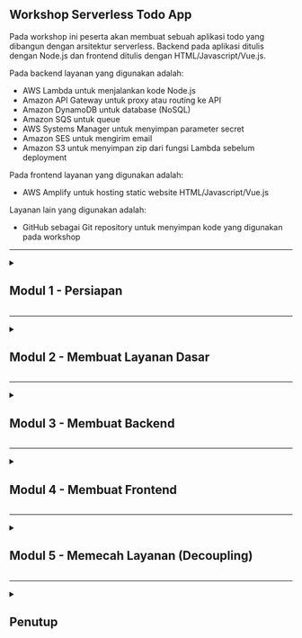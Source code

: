 <a name="top"></a>

<!-- begin step-0 -->

## Workshop Serverless Todo App

Pada workshop ini peserta akan membuat sebuah aplikasi todo yang dibangun dengan arsitektur serverless. Backend pada aplikasi ditulis dengan Node.js dan frontend ditulis dengan HTML/Javascript/Vue.js.

Pada backend layanan yang digunakan adalah:

- AWS Lambda untuk menjalankan kode Node.js
- Amazon API Gateway untuk proxy atau routing ke API
- Amazon DynamoDB untuk database (NoSQL)
- Amazon SQS untuk queue
- AWS Systems Manager untuk menyimpan parameter secret
- Amazon SES untuk mengirim email
- Amazon S3 untuk menyimpan zip dari fungsi Lambda sebelum deployment

Pada frontend layanan yang digunakan adalah:

- AWS Amplify untuk hosting static website HTML/Javascript/Vue.js

Layanan lain yang digunakan adalah:

- GitHub sebagai Git repository untuk menyimpan kode yang digunakan pada workshop

<hr>
<!-- end step-0 -->

<details>
  <summary><h2>Modul 1 - Persiapan</h2></summary>
  
<details>
    <summary><h3>Melakukan Navigasi di AWS Console</h3></summary>

Secara umum Anda dapat masuk ke halaman sebuah layanan dengan cepat adalah dengan mengetikkan nama layanan pada inputan **Search**.

![Search pada AWS Console](https://user-images.githubusercontent.com/469847/222456956-502b8cdd-1e03-4496-b41b-545daeeab8c5.png)

Kemudian Anda dapat memilih Layanan tersebut dari hasil pencarian. Anda juga dapat membukanya di-Tab browser baru agar memudahkan navigasi kedepan.

![Search AWS Lambda](https://user-images.githubusercontent.com/469847/222457768-0a012b86-d18f-448d-ad06-8df58f9182e2.png)

Jika ingin melakukan bookmark service sehingga selalu tampil di bagian atas pilih tanda **bintang**.

  </details>
  <!-- /Melakukan Navigasi di AWS Console -->

  <details>
  <summary><h3>Menggunakan Cloud IDE AWS Cloud9</h3></summary>

[AWS Cloud9](https://aws.amazon.com/cloud9/) adalah IDE berbasis cloud yang menyediakan fitur text editor, akses ke Terminal untuk menjalankan shell dan built-in debugger. Yang diperlukan untuk menjalankan AWS Cloud9 hanyalah web browser.

Pada workshop ini Anda akan menggunakan Cloud9 untuk menjalankan perintah di terminal dan melakukan code editing.

Untuk membuat sebuah environment di Cloud9 ikuti langkah berikut.

1. Masuk ke [AWS Cloud9](https://console.aws.amazon.com/cloud9control/home)
2. Pilih **Create environment**
3. Pada **Name** isikan &quot;workshop-{{NICKNAME}}&quot; contoh milik saya **workshop-rioastamal**
4. Pada **Environment type** pilih **New EC2 instance** pada **Instance type** pilih **t3.small**
5. Pada **Platform**, pilih **Amazon Linux 2**, **Timeout** pilih **30 minutes**
6. Pada **Connection** pilih **AWS Systems Manager (SSM)**
7. Pilih **Create**

Tunggu beberapa saat hingga proses pembuatan environment selesai. Pilih **Open** di sebelah nama environment yang baru dibuat.

![New Cloud9 IDE Environment](https://user-images.githubusercontent.com/469847/222607823-990285f8-ca16-49e4-8a40-707fed4935d8.png)

Anda akan mendapat tampilan Cloud9. Layout default di sebelah kiri adalah file manager, tengah adalah file editor dan di bawah adalah Terminal window.

![Tampilan AWS Cloud9](https://user-images.githubusercontent.com/469847/222608860-9fcc210e-06a1-4c4d-a897-b5dbf79163c0.png)

> Anda dapat mengubah ukuran masing-masing pane dengan menggeser pada tepian border. Silahkan tutup Welcome file.

#### Menjalankan Bootstrap Script

Sekarang jalankan perintah berikut di Terminal AWS Cloud9 untuk menginstal beberapa paket yang diperlukan selama workshop.

```sh
curl -s 'https://gist.githubusercontent.com/rioastamal/e0882594e6b34aedf03a56a6efc0b7c0/raw/12af5c42f3468b284accc8222eab70d2a539db12/bootstrap-cloud9-workshop.sh' | bash
```
  </details>
  <!-- /Menggunakan Cloud IDE AWS Cloud9 -->

  <details>
    <summary><h3>Upload Public SSH Key ke GitHub</h3></summary>

Untuk dapat melakukan push pada repository maka Anda perlu membuat SSH key di Cloud9. Public SSH key ini perlu Anda masukkan ke settings di GitHub. Jalankan perintah berikut untuk membuat SSH Key.

```
ssh-keygen
```

Kosongsi saja password dan langsung tekan ENTER.

```
Generating public/private rsa key pair.
Enter file in which to save the key (/home/ec2-user/.ssh/id_rsa): 
Enter passphrase (empty for no passphrase): 
Enter same passphrase again: 
Your identification has been saved in /home/ec2-user/.ssh/id_rsa.
Your public key has been saved in /home/ec2-user/.ssh/id_rsa.pub.
The key fingerprint is:
SHA256:sEXfWVTXPucWIB57xB6n1bNnlkLgnLCcvw/KtCuZ1iw ec2-user@ip-172-31-30-222
The key's randomart image is:
+---[RSA 2048]----+
|        .. .o.o.=|
|       ...*+.O ++|
|      . .+o+X *.+|
|       +  .o = =*|
|      . S  .. .+=|
|            .   o|
|        =. o   . |
|       Eooo o    |
|      . o=.  .   |
+----[SHA256]-----+
```

Harusnya sekarang ada dua file baru `~/.ssh/id_rsa` dan `~/.ssh/id_rsa.pub` pada direktori `~/.ssh/`.

```sh
ls -l ~/.ssh
```

```
total 12
-rw------- 1 ec2-user ec2-user  991 Feb  21 01:17 authorized_keys
-rw------- 1 ec2-user ec2-user 1679 Feb  21 02:40 id_rsa
-rw-r--r-- 1 ec2-user ec2-user  407 Feb  21 02:40 id_rsa.pub
```

Salin isi dari `~/.ssh/id_rsa.pub`.

```sh
cat ~/.ssh/id_rsa.pub
```

Kita akan memasukkan public key tersebut ke akun GitHub.

1. Buka akun GitHub Anda masuk ke **Settings**

![GitHub Settings](https://user-images.githubusercontent.com/469847/222455669-2a5234b8-3680-42d3-8df5-d5e266237c43.png)

2. Pilih **SSH and GPG keys**, pilih **New SSH key**
3. Pada title isikan &quot;awsug-workshop-cloud9&quot;
4. Pada **Key type** pilih **Authentication Key**
5. Paste isi dari `~/.ssh/id_rsa.pub` ke inputan **Key**
6. Pilih **Add SSH key**

Setelah proses selesai harusnya Anda dapat melakukan push ke repository pada akun GitHub Anda.

  </details>
  <!-- /Upload Public SSH Key ke GitHub -->

</details>
<hr>

<details>
  <summary><h2>Modul 2 - Membuat Layanan Dasar</h2></summary>
  
  <details>
    <summary><h3>Membuat S3 Bucket</h3></summary>

Bucket ini akan digunakan untuk menyimpan kode fungsi Lambda yang kemudian akan dideploy lewat halaman console AWS Lambda.

1. Masuk pada halaman Amazon S3. Anda dapat melakukannya lewat inputan _Search_ disisi atas AWS console lalu ketik &quot;S3&quot; - pilih **S3** - pilih **Create bucket**
2. Pada **Bucket name** isikan &quot;serverless-workshop-{{YYYYMM}}-{{NICKNAME}}&quot;. 
    - Ganti {{YYYYMM}} dengan tahun bulan, misal untuk Maret 2023 gunakan **202303**.
    - Ganti {{NICKNAME}} dengan nama anda atau sesuatu yang unik. Hanya inputkan alphanuric saja, contoh jika nama saya Rio Astamal maka gunakan **rioastamal**.
    - Contoh lengkap untuk nama S3 Bucket **serverless-workshop-202303-rioastamal**
3. Pada **AWS Region** pilih _Asia Pacific (Singapore) ap-southeast-1_
4. Biarkan opsi lainnya dengan nilai bawaan, kemudian pilih tombol **Create bucket**

Harusnya sekarang Anda memiliki bucket baru, contoh milik saya **serverless-workshop-202303-rioastamal**.

![S3 Bucket baru](https://user-images.githubusercontent.com/469847/222464525-2cec1ae9-f98d-40af-8dcd-c25b7cd63525.png)

  </details>
  <!-- Membuat S3 Bucket -->

  <details>
    <summary><h3>Membuat DynamoDB Table</h3></summary>

Kita akan menggunakan Amazon DynamoDB untuk menyimpan data user dan Todo list. Untuk itu Anda perlu membuat sebuah DynamoDB Table baru.

Disini kita hanya menggunakan satu tabel saja dan menerapkan konsep [Single Table Design](https://aws.amazon.com/blogs/compute/creating-a-single-table-design-with-amazon-dynamodb/) pada DynamoDB.

1. Masuk pada halaman Amazon DynamoDB. Pada **Search** ketik &quot;dynamodb&quot;, pilih **DynamoDB**, pilih **Create table**
2. Pada **Table name** isikan &quot;serverless-todo-{{NICKNAME}}&quot;, contoh milik saya **serverless-todo-rioastamal**
3. Pada **Partition key** isikan &quot;pk&quot; dengan tipe **String**
4. Pada **Sort key** isikan &quot;sk&quot; dengan tipe **String**
4. Biarkan opsi lainnya dengan nilai bawaan, kemudian pilih tombol **Create table**

Tunggu beberapa saat maka tabel akan siap. Itu ditandai dengan status dari tabel yaitu **Active**.

![DynamoDB table](https://user-images.githubusercontent.com/469847/222465947-8233779f-3f5c-421c-a3ba-1bcd58793f1a.png)
  </details>
  <!-- /Membuat DynamoDB Table -->

  <details>
    <summary><h3>Membuat Identity di Amazon SES</h3></summary>

Untuk dapat mengirim email di Amazon SES maka diperlukan identity. Identity ini digunakan ketika proses pengiriman email. Bisa berupa verifikasi domain, subdomain atau email.

Ketika akun masih berada pada Sandbox maka alamat penerima juga perlu kita masukkan ke verified identity.

Pada langkah ini kita akan membuat dua verified identity email, satu untuk pengirim dan satu untuk penerima. Kita akan memanfaatkan tanda plus **+** pada alamat email untuk membuat alias.

#### Membuat Identity untuk Pengirim

1. Masuk pada halaman [Amazon SES](https://console.aws.amazon.com/ses/home#/homepage), pilih **Create identity** 
2. Pada **Identity type** pilih **Email address**
3. Pada **Email address** isikan &quot;{{EMAIL_ANDA}}+sender@example.com&quot;, contoh adalah **john+sender@gmail.com**
4. Pilih **Create identity**

Anda akan menerima email verifikasi dari Amazon SES. Klik link verifikasi tersebut untuk memvalidasi identity dari email pengirim.

#### Membuat Identity untuk Penerima

1. Pada halaman [Amazon SES](https://console.aws.amazon.com/ses/home#/homepage), pilih **Create identity** 
2. Pada **Identity type** pilih **Email address**
3. Pada **Email address** isikan &quot;{{EMAIL_ANDA}}+receiver@example.com&quot;, contoh adalah **john+receiver@gmail.com**
4. Pilih **Create identity**

Cek email Anda untuk link verifikasi. Setelah proses verifikasi selesai harusnya Anda memiliki dua verified identity dari satu alamat email.

![Amazon SES verified identity](https://user-images.githubusercontent.com/469847/222467155-2d4ee579-e4dc-4a1b-b212-b292a792ce37.png)
  
  </details>
  <!-- /Membuat Identity di Amazon SES -->

  <details>
    <summary><h3>Membuat Parameter di AWS Systems Manager</h3></summary>

API menggunakan JWT untuk proses otentikasi. Dalam proses pembuatan JWT token diperlukan nilai _secret_ untuk proses enkripsi. _Secret_ ini bisa saja diletakkan di environment variable namun cara yang lebih aman adalah menyimpan dan mengenkripsi nilainya ditempat terpisah.

Untuk itu digunakan AWS Systems Manager Parameter Store.

![Menu Parameter Store](https://user-images.githubusercontent.com/469847/222469823-ed49eb6e-9af1-415e-b7ec-0ef5ead9a2d1.png)

1. Masuk pada halaman [AWS Systems Manager](https://console.aws.amazon.com/systems-manager/home)
2. Pada menu **Application Management** pilih **Parameter Store** kemudian **Create parameter**
3. Pada name isikan &quot;/{{NICKNAME}}/serverless-todo/development/jwt-secret&quot; contoh milik saya **/rioastamal/serverless-todo/development/jwt-secret**
4. Pada **Tier** pilih **Standard**
5. Pada **type** pilih **SecureString**, biarkan opsi lain sesuai bawaan, pada **Value** isikan &quot;workshop-serverless-todo-123456&quot;
6. Pilih **Create parameter**

Kita akan mengambil dan menggunakan nilai parameter pada code Node.js yang diperlukan oleh API.

![Parameter Store Details](https://user-images.githubusercontent.com/469847/222470132-67498505-f17d-4a1a-9dba-5a6a278584f2.png)

  </details>
  <!-- /Membuat Parameter di AWS Systems Manager -->

</details>
<hr>

<details>
  <summary><h2>Modul 3 - Membuat Backend</h2></summary>
  
  <details>
    <summary><h3>Membuat Fungsi Lambda</h3></summary>

Kita akan membuat sebuah fungsi pada AWS Lambda untuk menjalankan aplikasi yang ditulis dengan Node.js. Runtime Node.js adalah salah satu official runtime yang didukung oleh Lambda.

Fungsi ini akan kita integrasikan dengan Amazon API Gateway sebagai proxy/gateway agar bisa diakses dari internet.

1. Pada inputan _Search_ di AWS console ketik &quot;lambda&quot; pilih **Lambda**, pilih **Create a function**
2. Pilih **Author from scratch**
3. Pada **Function name** isikan &quot;serverless-todo-api-{{NICKNAME}}&quot;, contoh milik saya **serverless-todo-api-rioastamal**
4. Pada **Runtime** pilih **Node.js 16.x** kemudian **Architecture** pilih **x86_64**
5. Sisanya biarkan sesuai nilai bawaan, kemudian pilih **Create function**

Sekarang sebuah fungsi Lambda telah dibuat. Kita akan mencoba menjalankan fungsi tersebut.

![Fungsi Lambda](https://user-images.githubusercontent.com/469847/222486675-fb160107-2c76-4553-850c-68e970beebee.png)

#### Membuat Test event

Sebuah fungsi Lambda dieksekusi ketika ada sebuah trigger event tertentu. Kita akan mensimulasikan trigger dari sebuah event yang dikirim oleh API Gateway.

1. Pada tab menu pilih **Test** kemudian akan tampil konfigurasi **Test event**.
2. Pada **Test event action** pilih **Create new event**
3. Pada **Event name** isikan **api-gateway-proxy**
4. Pada **Event sharing settings** pilih **Private**
5. Pada **Template** pilih **API Gateway AWS Proxy**
6. pilih tombol **Save** lalu **Test**

Pada bagian **Execution result** akan muncul output berupa JSON string dari code Node.js yang dijalankan oleh Lambda.

![Execution result](https://user-images.githubusercontent.com/469847/222488291-0f8a6275-2d02-40a2-80c6-47e66fd66f40.png)

#### Mengubah Code Javascript

Kembali ke tab **Code** dan edit code Javascript `index.js` menjadi seperti berikut.

```javascript
// exports.hanlder = async (event) => {
exports.main = async (event) => {
    // TODO implement
    const response = {
        statusCode: 200,
        // body: 'Hello from Lambda!',
        body: JSON.stringify(event, null, 2),
    };
    return response;
};
```

Simpan code tersebut pilih **Deploy** kemudian **Test**. Harusnya respon yang didapat adalah sebuah error.

```json
{
  "errorType": "Runtime.HandlerNotFound",
  "errorMessage": "index.handler is undefined or not exported",
  "trace": [
    "Runtime.HandlerNotFound: index.handler is undefined or not exported",
    "    at Object.UserFunction.js.module.exports.load (file:///var/runtime/index.mjs:1038:15)",
    "    at async start (file:///var/runtime/index.mjs:1200:23)",
    "    at async file:///var/runtime/index.mjs:1206:1"
  ]
}
```

Hal itu karena handler fungsi Lambda tersebut dikonfigurasi dengan nilai `index.handler`. Artinya AWS Lambda akan menjalankan fungsi `handler` pada file `index.js`. Kita telah mengganti fungsinya dari `exports.handler` ke `exports.main` sehingga error tersebut terjadi.

Untuk mengatasinya ubah konfigurasi handler dari fungsi Lambda ini.

1. Pada tab **Code** scroll ke bagian **Runtime settings** lalu pilih **Edit**
2. Pada bagian **Handler** ganti nilai dari `index.handler` menjadi `index.main`
3. Pilih tombol **Save** lalu kembali pilih tombol **Test**

Harusnya sekarang fungsi berjalan normal dan mengembalikan output sesusai dengan isi dari test event **api-gateway-proxy** pada atribut `body`.

![Execution test result API GW](https://user-images.githubusercontent.com/469847/222489811-e3f9b9d5-da1a-48e9-9f10-e7b65b2eb70c.png)

  </details>
  <!-- /Membuat Fungsi Lambda -->

  <details>
    <summary><h3>Menghubungkan Fungsi Lambda ke Amazon API Gateway</h3></summary>

Amazon API Gateway akan bertindak sebagai router yang mengarahkan request ke fungsi Lambda yang dibuat.

1. Masuk pada halaman Amazon API Gateway. Pada inputan _Search_ AWS console lalu ketik &quot;api gateway&quot; - pilih **API Gateway** 
2. Pada **Choose an API type** pilih **HTTP API** kemudian pilih **Build**

Konfigurasi berikut akan menghubungkan fungsi Lambda yang dibuat dengan sebuah HTTP API.

1. Pada **Integrations** pilih **Add Integration**, pilih **Lambda**, **AWS Region** pilih **ap-southeast-1**, **Lambda function** pilih fungsi Lambda yang telah dibuat, **Version** pilih 2.0
2. Pada **API name** isikan &quot;serverless-todo-gw-{{NICKNAME}}&quot;, contoh milik saya **serverless-todo-gw-rioastamal**, pilih **Next**
3. Kemudian pada bagian routing **Method** pilih **ANY**, **Resource Path** masukkan **/{proxy+}**, **Integration target** pilih fungsi Lambda Anda, pada kasus saya adalah **serverless-todo-api-rioastamal**
4. Pada konfigurasi stage, pada **Stage name** pilih **$default** dan pastikan **Auto-deploy** aktif
5. Pada halaman review jika sudah sesuai, pilih **Create**

Anda akan dibawa pada halaman detil dari HTTP API. Lihat pada bagian Stage  terdapat **Invoke URL** yang merupakan alamat dari HTTP API. 

![Invoke URL](https://user-images.githubusercontent.com/469847/222491008-ac4481ab-1604-4af8-a472-6c13d8d8416e.png)

Buka link tersebut untuk mengeksekusi fungsi Lambda yang baru dibuat.Outputnya adalah JSON string yang isinya adalah request yang dikirimkan oleh Amazon API Gateway. Milik saya outputnya seperti berikut.

```json
{
  "version": "2.0",
  "routeKey": "ANY /{proxy+}",
  "rawPath": "/",
  "rawQueryString": "",
  "headers": {
    "accept": "text/html,application/xhtml+xml,application/xml;q=0.9,image/avif,image/webp,*/*;q=0.8",
    "accept-encoding": "gzip, deflate, br",
    "accept-language": "en-US,en;q=0.5",
    "content-length": "0",
    "host": "syvyjs8mej.execute-api.ap-southeast-1.amazonaws.com",
    "sec-fetch-dest": "document",
    "sec-fetch-mode": "navigate",
    "sec-fetch-site": "cross-site",
    "sec-fetch-user": "?1",
    "upgrade-insecure-requests": "1",
    "user-agent": "Mozilla/5.0 (Macintosh; Intel Mac OS X 10.15; rv:102.0) Gecko/20100101 Firefox/102.0",
    "x-amzn-trace-id": "Root=1-63fdf4e7-1ea77c546d6226ed664d77a8",
    "x-forwarded-for": "180.253.89.124",
    "x-forwarded-port": "443",
    "x-forwarded-proto": "https"
  },
  "requestContext": {
    "accountId": "079418010844",
    "apiId": "syvyjs8mej",
    "domainName": "syvyjs8mej.execute-api.ap-southeast-1.amazonaws.com",
    "domainPrefix": "syvyjs8mej",
    "http": {
      "method": "GET",
      "path": "/",
      "protocol": "HTTP/1.1",
      "sourceIp": "180.253.89.124",
      "userAgent": "Mozilla/5.0 (Macintosh; Intel Mac OS X 10.15; rv:102.0) Gecko/20100101 Firefox/102.0"
    },
    "requestId": "BDM0Rg8AyQ0EMXA=",
    "routeKey": "ANY /{proxy+}",
    "stage": "$default",
    "time": "28/Feb/2023:12:34:47 +0000",
    "timeEpoch": 1677587687813
  },
  "pathParameters": {
    "proxy": ""
  },
  "isBase64Encoded": false
}
```

Aplikasi ini masih bersifat monolith jadi route path `/{proxy+}` berfungsi sebagai catch-all route sehingga path apapun akan ditangkap dan diteruskan ke target yang ditentukan dalam hal ini fungsi Lambda Anda.

  </details>
  <!--Menghubungkan Fungsi Lambda ke Amazon API Gateway-->

  <details>
    <summary><h3>Menjalankan Todo API di AWS Cloud9</h3></summary>

Menjalankan Todo API di AWS Cloud9 sama halnya kita menjalankannya di mesin lokal. Kita akan melakukan clone project todo api yang telah disiapkan.

1. Masuk pada halaman [AWS Cloud9](https://console.aws.amazon.com/cloud9/home)
2. Pilih **Open** untuk membuka environment yang telah ada sebelumnya
3. Buka terminal baru jika belum ada, pastikan berada pada `/home/ec2-user/environment`

```sh
cd ~/environment
```

4. Clone project Serverless Todo API

```sh
git clone https://github.com/rioastamal-examples/serverless-todo-express-api.git
```

5. Masuk pada direktori project dan install dependencies menggunakan `npm`

```sh
cd serverless-todo-express-api
npm install --omit=dev
```

Untuk menjalankan API kita butuh menyuplai beberapa environment variable yaitu:
- `APP_TABLE_NAME`: DynamoDB table
- `APP_PARAMSTORE_JWT_SECRET_NAME`: nama Parameter Store untuk jwt-secret
- `APP_FROM_EMAIL_ADDR`: alamat email pengirim yang sudah diverifikasi di Amazon SES

Kembali pada terminal di AWS Cloud9, pastikan Anda berada pada root direktori project jalankan file `local.js`. 

> **PENTING**: Sesuaikan nilai dari setiap environment variable ini dengan milik Anda.

```sh
export APP_TABLE_NAME=serverless-todo-rioastamal
export APP_PARAMSTORE_JWT_SECRET_NAME=/rioastamal/serverless-todo/development/jwt-secret
export APP_FROM_EMAIL_ADDR=EMAIL.SAYA+sender@gmail.com
```

```sh
node local.js
```

```
API server running on port 8080
```

Buka terminal session baru pada AWS Cloud9 dengan memilih tanda plus **+** kemudian pilih **New Terminal**. Pada terminal baru tersebut jalankan perintah berikut untuk mengetes respon API di endpoint `/protected`.

```sh
curl -s -D /dev/stderr http://localhost:8080/protected | jq .
```

```
HTTP/1.1 401 Unauthorized
X-Powered-By: Express
Content-Type: application/json; charset=utf-8
Content-Length: 26
ETag: W/"1a-pljHtlo127JYJR4E/RYOPb6ucbw"
Date: Tue, 28 Feb 2023 14:03:40 GMT
Connection: keep-alive
Keep-Alive: timeout=5

{
  "message": "Unauthorized"
}
```

Seharusnya API mengembalikan HTTP status 401 yang artinya dibutuhkan otentikasi untuk mengakses endpoint tersebut.

Isi dari file `local.js` mirip seperti kebanyakan script untuk menjalankan aplikasi Node.js.

```javascript
const app = require('./src/index.js');

const port = process.env.APP_PORT || 8080;

app.listen(port, function() {
  console.log(`API server running on port ${port}`);
});
```

Dimana aplikasi akan melakukan bind pada port default `8080`. Object `app` diimpor dari file utama yaitu `src/index.js`. File ini tidak digunakan ketika aplikasi dijalankan di AWS Lambda karena format request/response yang berbeda dengan HTTP request normal.

#### Mencoba Endpoint POST /register

Selanjutnya mari kita coba melakukan registrasi pengguna. Endpoint yang digunakan adalah `/register`. Pastikan email yang digunakan adalah yang sudah didaftarkan di verified identity karena status Amazon SES masih dalam sandbox.

```sh
curl -s -D /dev/stderr -H "Content-type: application/json" \
http://localhost:8080/register -d '
{
  "username": "workshop-user1",
  "password": "workshop123",
  "fullname": "User One",
  "email": "[EMAIL_PENERIMA]"
}' | jq .
```

```
HTTP/1.1 201 Created
X-Powered-By: Express
Content-Type: application/json; charset=utf-8
Content-Length: 42
ETag: W/"2a-nMoFx54+czTntmSLXl3mqIsZV4A"
Date: Tue, 21 Feb 2023 15:45:00 GMT
Connection: keep-alive
Keep-Alive: timeout=5

{
  "message": "User registered successfully"
}
```

Cek email untuk memastikan API telah mengirim welcome email. Provider email mungkin mengklasifikasikan email sebagai spam karena absennya beberapa atribut seperti SPF dan DKIM. 

Hal ini tidak masalah karena kita hanya melakukan tes. Jadi pastikan untuk cek juga di folder spam/junk.

![Welcome email inbox](https://user-images.githubusercontent.com/469847/222492366-122fbd66-440e-4e7c-a7b2-33bf123ea265.png)

#### Mencoba Endpoint POST /login

Sekarang coba login untuk mendapatkan JWT token.

```sh
curl -s -D /dev/stderr -H "Content-type: application/json" \
http://localhost:8080/login -d '
{
  "username": "workshop-user1",
  "password": "workshop123"
}' | jq .
```

```
HTTP/1.1 200 OK
X-Powered-By: Express
Content-Type: application/json; charset=utf-8
Content-Length: 232
ETag: W/"e8-MT+u0ta7SmxYtf5v5jjibWl/UnY"
Date: Tue, 21 Feb 2023 16:25:55 GMT
Connection: keep-alive
Keep-Alive: timeout=5

{
  "token": "SOME_LONG_JWT_TOKEN"
}
```

#### Mencoba Endpoint PUT /todos/:id

Sekarang buat sebuah todo list sederhana dengan ID &quot;{{NICKNAME}}-1&quot;, dalam contoh saya menggunakan **rioastamal-1**.

Gunakan token yang didapat sebelumnya pada header `Authorization`.

```sh
JWT_TOKEN="SOME_LONG_JWT_TOKEN"
```

```sh
curl -s -D /dev/stderr -XPUT \
-H "Content-type: application/json" \
-H "Authorization: Bearer $JWT_TOKEN" \
http://localhost:8080/todos/rioastamal-1 -d '
[
  {
    "id": "todo-1",
    "title": "Workshop Serverless",
    "completed": false
  },
  {
    "id": "todo-2",
    "title": "Pulang makan",
    "completed": false
  }
]' | jq .
```

```
HTTP/1.1 200 OK
X-Powered-By: Express
Content-Type: application/json; charset=utf-8
Content-Length: 37
ETag: W/"25-XPFgY3+pqPIQgFjmpJbmM77Ikbo"
Date: Tue, 21 Feb 2023 16:40:44 GMT
Connection: keep-alive
Keep-Alive: timeout=5

{
  "message": "Todo successfully added"
}
```

#### Mencoba Endpoint GET /todos/:id

Sekarang coba untuk dapatkan Todo item yang baru saja dibuat. Sesuaikan dengan todo ID dan token Anda sendiri.

```sh
curl -s -D /dev/stderr \
-H "Content-type: application/json" \
-H "Authorization: Bearer $JWT_TOKEN" \
http://localhost:8080/todos/rioastamal-1 | jq .
```

```
HTTP/1.1 200 OK
X-Powered-By: Express
Content-Type: application/json; charset=utf-8
Content-Length: 122
ETag: W/"7a-N/KgtPWXVbcHR0srdVVCfOmcjc0"
Date: Tue, 28 Feb 2023 16:42:40 GMT
Connection: keep-alive
Keep-Alive: timeout=5

[
  {
    "title": "Workshop Serverless",
    "id": "todo-1",
    "completed": false
  },
  {
    "title": "Pulang makan",
    "id": "todo-2",
    "completed": false
  }
]
```

  </details>
  <!--Menjalankan Todo API di AWS Cloud9-->

  <details>
    <summary><h3>Deploy Code ke AWS Lambda</h3></summary>

Terdapat dua cara utama untuk mengupload code ke AWS Lambda. Pertama adalah langsung dari komputer lokal Anda atau dari S3 Bucket. Kita akan menggunakan cara yang disebut kedua. File yang diupload dalam format zip.

Pastikan Anda berada pada root directory dari project serverless-todo-express-api. Kita akan memaket code API yang ada dalam sebuah zip.

Jalankan perintah berikut untuk mengupload code ke S3 Bucket. Nama bucket saya adalah **serverless-workshop-202303-rioastamal**, sesuaikan milik Anda sendiri.

```sh
export APP_FUNCTION_BUCKET=serverless-workshop-202303-rioastamal
bash build.sh
```

Setelah selesai seharusnya terdapat sebuah file zip dengan nama **serverless-todo-api.zip** pada bucket.

1. Masuk pada halaman [Amazon S3](https://s3.console.aws.amazon.com/s3/get-started)
2. Pilih **Buckets** dari menu, pilih bucket yang telah dibuat.
3. Pilih file **serverless-todo-api.zip**
4. Pada tab **Properties** copy nilai yang ada pada **Object URL**

![Copy Object URL](https://user-images.githubusercontent.com/469847/222493102-1eec90a9-a6db-4ed8-9ec7-4f72883a9e49.png)

Berikutnya kita akan mengupload zip dari bucket tersebut ke fungsi Lambda.

1. Masuk ke console [AWS Lambda](https://console.aws.amazon.com/lambda/home)
2. Pilih **Functions** pilih fungsi yang telah dibuat
3. Pada tab **Code**, pilih **Upload from**, pilih **Amazon S3 location**
4. Pada **Amazon S3 link URL** isikan dari nilai dari Object URL yang dicopy sebelumnya

Berikutnya memasukkan nilai ke environment variable.

1. Masuk halaman fungsi Lambda yang telah dibuat
2. Pilih tab **Configuration**, pilih **Environment variables**, pilih **Edit**
3. Pilih **Add environment variable**, masukkan nilai sesuai milik Anda:
   - Key: `APP_TABLE_NAME`, Value: `serverless-todo-rioastamal`
   - Key: `APP_PARAMSTORE_JWT_SECRET_NAME`, Value: `/rioastamal/serverless-todo/development/jwt-secret`
   - Key: `APP_FROM_EMAIL_ADDR`, Value: `EMAIL.ANDA+sender@gmail.com`
4. Pilih **Save**

![Environment variable](https://user-images.githubusercontent.com/469847/222494388-4e839129-0023-4d2f-a549-308c1f64f582.png)


#### Mencoba API lewat API Gateway

Kita akan mencoba apakah API berjalan normal ketika dijalankan di AWS Lambda. 

1. Masuk pada halaman [API Gateway](https://console.aws.amazon.com/apigateway/home)
2. Pilih API yang telah dibuat, contoh milih saya **serverless-todo-gw-rioastamal**
3. Copy nilai URL yang ada pada **Invoke URL**

Kembali pada terminal di AWS Cloud9. Jalankan perintah berikut untuk mencoba API. Ganti URL dengan milik Anda sendiri.

```sh
curl -s -D /dev/stderr \
https://qb63qt4402.execute-api.ap-southeast-1.amazonaws.com/protected | jq .
```

```
HTTP/2 500 
date: Tue, 21 Feb 2023 04:13:29 GMT
content-type: application/json
content-length: 35
apigw-requestid: BFWUKhzKSQ0EPVw=

{
  "message": "Internal Server Error"
}
```

Oops, kenapa ya? Masih ingat korelasi antara Handler pada Runtime settings di Lambda dan nama file Javascript?

Terakhir kali kita ubah nilainya menjadi `index.main` yang artinya Lambda akan coba mencari file `index.js` dan memanggil fungsi `main`. Sedangkan aplikasi kita sekarang menggunakan file `lambda.js` dan fungsi yang perlu dipanggil adalah `handler`.

Ya, kita harus mengganti konfigurasi Runtime Lambda.

1. Masuk pada halaman fungsi Lambda yang telah dibuat.
2. Pada tab **Code**, scroll ke bagian **Runtime settings** dan pilih **Edit**
3. Pada **Handler** isikan dengan **lambda.handler**
4. Pilih **Save**

Ini adalah isi dari file `lambda.js`

```js
const app = require('./src/index.js');
const serverless = require('serverless-http');

exports.handler = serverless(app);
```

Pada code diatas kita mengimpor object `app` dari file utama yaitu `index.js`. Aplikasi tidak melakukan bind ke port seperti pada lokal. Namun hanya mengekspor sebuah fungsi pada atribut `handler`.

Kita memanfaatkan library [serverless-http](https://www.npmjs.com/package/serverless-http) untuk mengubah perilaku dari request/response Lambda ke bentuk HTTP request normal yang dimengerti oleh express.

Sekarang pada terminal di AWS Cloud9 coba ulangi request yang gagal tadi. Harusnya sekarang sudah bisa. Ganti URL dengan milik Anda sendiri.

```sh
curl -s -D /dev/stderr \
https://qb63qt4402.execute-api.ap-southeast-1.amazonaws.com/protected | jq .
```

```
HTTP/2 401 
date: Tue, 21 Feb 2023 05:23:16 GMT
content-type: application/json; charset=utf-8
content-length: 26
etag: W/"1a-pljHtlo127JYJR4E/RYOPb6ucbw"
x-powered-by: Express
apigw-requestid: BFgifgkoSQ0EPhw=

{
  "message": "Unauthorized"
}
```

Jika mendapat 401 maka API merespon dengan benar. Sekarang coba login ke API.

```sh
curl -s -D /dev/stderr -H "Content-type: application/json" \
https://qb63qt4402.execute-api.ap-southeast-1.amazonaws.com/login \
 -d '
{
  "username": "workshop-user1",
  "password": "workshop123"
}' | jq .
```

```
HTTP/2 500 
date: Tue, 21 Feb 2023 05:26:34 GMT
content-type: application/json
content-length: 35
apigw-requestid: BFhBkioASQ0EPXQ=

{
  "message": "Internal Server Error"
}
```

Ooops error apa lagi ini. Mari kita troubleshoot.

1. Masuk pada halaman fungsi Lambda yang dibuat
2. Pilih tab **Monitor**, pilih **Logs**
3. Pada **Recent invocations** pilih log paling baru pada kolom **LogStream**

Anda akan dibawa ke halaman Amazon CloudWatch. Pada **Log Events** pada salah satu baris harusnya terdapat error yang mirip seperti berikut.

```
{
    "errorType": "Runtime.UnhandledPromiseRejection",
    "errorMessage": "AccessDeniedException: User: arn:aws:sts::212473567997:assumed-role/serverless-todo-api-rioastamal-role-pkqnzkp3/serverless-todo-api-rioastamal is not authorized to perform: dynamodb:GetItem on resource: arn:aws:dynamodb:ap-southeast-1:212473567997:table/serverless-todo-development because no identity-based policy allows the dynamodb:GetItem action",
...
```

Dapat dilihat ternya kita memiliki masalah permission yaitu fungsi Lambda tidak memiliki permission untuk memanggil API **dynamodb:GetItem**. Kita akan memperbaiki masalah ini.

#### Menambahkan Permission ke Fungsi Lambda

Pada aplikasi Node.js yang dibuat tergantung pada beberapa layanan AWS yang lain seperti Amazon DynamoDB, Amazon SES, dan AWS Systems Manager. Cara yang direkomendasikan untuk memberikan permission adalah dengan konsep [_least-privilege_](https://docs.aws.amazon.com/IAM/latest/UserGuide/best-practices.html#grant-least-privilege).

Artinya permission atau hak ases hanya diberikan seperlunya saja, cukup hanya untuk fungsi tersebut dapat berjalan. Namun pada workshop ini kita akan memberikan permission yang sedikit melebar untuk mempermudah pemahaman.

Langkah untuk menambahkan permission pada fungsi Lambda.

1. Masuk pada halaman fungsi Lambda yang dibuat.
2. Pilih tab **Configuration**, pilih **Permissions**
3. Pada bagian **Execution role** terdapat **Role name** yang digunakan oleh fungsi Lambda kita.
4. Pilih role tersebut, contohnya **serverless-todo-api-rioastamal-role-pkqnzkp3**

Anda akan dibawa ke halaman IAM untuk mengedit role. Pastikan Anda berada pada halaman **Summary** dari role ini.

1. Pada tab **Permissions** pilih **Add permissions**
2. Pilih **Attach policies**
3. Pada **Other permissions policies** ketik **dynamodb** lalu ENTER
4. Centang **AmazonDynamoDBFullAccess**, pilih **Clear filters**
5. Pada **Other permissions policies** ketik **ses** lalu ENTER
6. Centang **AmazonSESFullAccess**, pilih **Clear filters**
7. Pada **Other permissions policies** ketik **ssm** lalu ENTER
8. Centang **AmazonSSMReadOnlyAccess**, pilih **Clear filters**
9. Pilih **Add permissions**

![Execution role permissions](https://user-images.githubusercontent.com/469847/222496325-3e0e9f60-a1cd-4007-8fd4-8308e5a8a6db.png)

Mari ulangi proses pemanggilan endpoint `/login` yang gagal sebelumnya.

```sh
curl -s -D /dev/stderr -H "Content-type: application/json" \
https://qb63qt4402.execute-api.ap-southeast-1.amazonaws.com/login \
 -d '
{
  "username": "workshop-user1",
  "password": "workshop123"
}' | jq .
```

```
HTTP/2 200 
date: Tue, 21 Feb 2023 06:16:24 GMT
content-type: application/json; charset=utf-8
content-length: 232
x-powered-by: Express
etag: W/"e8-CccXfxVNNNmhFbddbNAfsvGxLxI"
apigw-requestid: BFoUvjRoyQ0EMBg=

{
  "token": "eyJhbGciOiJIUzI1NiIsInR5cCI6IkpXVCJ9.eyJ1c2VybmFtZSI6IndvcmtzaG9wLXVzZXIxIiwiZW1haWwiOiJhc3RhbWFsLnJpbytyZWNlaXZlckBnbWFpbC5jb20iLCJleHAiOjE2Nzc2OTQ1ODQsImlhdCI6MTY3NzY1MTM4NH0.gvDbKwUrAhVQuoU4vcuhx0ke9iqiNJZHcH0VoAviCOw"
}
```

Proses berhasil dan mengembalikan JWT token. Sekarang mari coba registrasi pengguna baru. Pastikan email penerima adalah yang sudah di-verifikasi di Amazon SES sebelumnya.

```sh
curl -s -D /dev/stderr -H "Content-type: application/json" \
https://qb63qt4402.execute-api.ap-southeast-1.amazonaws.com/register -d '
{
  "username": "workshop-user2",
  "password": "workshop123",
  "fullname": "User Two",
  "email": "[EMAIL_PENERIMA]"
}' | jq .
```

```
HTTP/2 201 
date: Tue, 21 Feb 2023 06:21:20 GMT
content-type: application/json; charset=utf-8
content-length: 42
etag: W/"2a-nMoFx54+czTntmSLXl3mqIsZV4A"
x-powered-by: Express
apigw-requestid: BFpC_jblyQ0EMqg=

{
  "message": "User registered successfully"
}
```

Jika email juga masuk maka semua permission sudah benar.

  </details>
  <!--Deploy Code ke AWS Lambda-->

</details>
<hr>

<details>
  <summary><h2>Modul 4 - Membuat Frontend</h2></summary>

  <details>
    <summary><h3>Fork Repository serverless-todo-vue di GitHub</h3></summary>

Pada implementasi CI/CD frontend di AWS Amplify nantinya Anda akan menggunakan repository hasil fork dari serverless-todo-vue.

1. Pastikan Anda sudah login ke Akun GitHub Anda.
2. Buka repo [serverless-todo-vue](https://github.com/rioastamal-examples/serverless-todo-vue)
3. Pilih **Fork** di sisi kanan atas
4. Biarkan opsi lain sesuai nilai default, Pilih **Create fork**

{{GAMBAR_GITHUB_FORK}}

{{GAMBAR_GITHUB_CREATE_FORK_BUTTON}}

  </details>
  <!--Fork Repository serverless-todo-vue di GitHub-->

  <details>
    <summary><h3>Hosting Frontend di AWS Amplify</h3></summary>

Aplikasi frontend dibuat menggunakan HTML/Javascript/Vue.js. Terdiri dari tiga file yaitu `index.html`, `login.htl`, dan `register.html`. Aplikasi dimodifikasi dari contoh [Vue.js TodoMVC](https://vuejs.org/examples/#todomvc).

Salah satu fitur utama AWS Amplify adalah hosting static website dan integrasi CI/CD secara otomatis dengan layanan version control seperti AWS CodeCommit atau GitHub.

Selain itu aplikasi akan ditempatkan di Content Delivery Network (CDN) terdekat dengan pengguna secara otomatis sehingga akses bisa lebih cepat.

Pada workshop ini kita akan menggunakan GitHub sebagai tempat menyimpan repository code frontend kita. Pastikan Anda memiliki akun GitHub untuk mengikuti proses ini.

#### Membuat App di Amplify Hosting

Pastikan Anda sudah melakukan fork repository serverless-vue-todo.

1. Masuk ke halaman [AWS Amplify](https://console.aws.amazon.com/amplify/home)
2. Pilih **GET STARTED**
3. Pada bagian Amplify Hosting pilih **Get started**
4. Pilih **GitHub**, pilih **Continue**

Amplify Hosting memerlukan akses read pada repository yang ingin diintegrasikan. Akan muncul dialog bahwa AWS Amplify memerlukan permission untuk mengakses repository.

1. Pilih **Authorize AWS Amplify (ap-southeast-1)**
2. (Jika repository tidak muncul) Pilih **View GitHub permissions**, pilih akun GitHub tempat repository berada, pilih **All repositories**, pilih **Install & Authorize**
3. Pada halaman Add repository branch, pada Recently updated repositories pilih repository **serverless-todo-vue**
4. Pada **Branch** pilih **main**, pilih **Next**

Selanjutnya akan muncul halaman Build Settings dimana Anda dapat mengkonfigurasi bagaimana aplikasi di-build.

1. Pada **App name** isikan "serverless-todo-vue-{{NICKNAME}}", contoh milik saya **serverless-todo-vue-rioastamal**
2. Pada **Build and test settings** pilih **Edit** isikan dengan code build berikut.

```yaml
version: 1
frontend:
  phases:
    build:
      commands: 
        - bash build.sh
  artifacts:
    baseDirectory: build
    files:
      - '**/*'
  cache:
    paths: []
```

3. **Build image** biarkan kosong
4. Buka **Advanced settings** masukkan environment variable berikut.
    - Key: `API_BASE_URL`, Value: `https://qb63qt4402.execute-api.ap-southeast-1.amazonaws.com` (pastikan untuk mengganti sesuai alamat HTTP API Anda di API Gateway)
5. Pilih **Next**, pilih **Save and deploy**

Tunggu hingga proses build selesai ditandai dengan indikator _Provision_, _Build_, dan _Deploy_ berwarna hijau. Anda dapat memilih salah satu tersebut untuk melihat detil log dari masing-masing.

Proses build yang ada pada `build.sh` sangat sederhana karena hanya untuk mendemonstrasikan proses yang dapat dijalankan oleh Amplify Hosting ketika melakukan build aplikasi.

```sh
#!/bin/sh

[ -z "$API_BASE_URL" ] && {
    echo "Missing API_BASE_URL env." 2>&1
    exit 1
}

mkdir -p build/

echo "Frontend Build: Replacing API_BASE_URL with ${API_BASE_URL}..."
for _file in index.html login.html register.html
do
    sed "s#{{API_BASE_URL}}#$API_BASE_URL#g" $_file > build/$_file
done
```

Fungsi file ini hanya merewrite string `{{API_BASE_URL}}` dengan nilai yang disuplai dari environment variable. Kemudian menyalin file-file HTML folder `build/`.

  </details>
  <!--Hosting Frontend di AWS Amplify-->

  <details>
    <summary><h3>Mencoba Frontend Todo App</h3></summary>

Jika proses build selesai, pilih main untuk melihat detil dari proses build terakhir. Kemudian pilih link URL pada **Domain** untuk membuka aplikasi frontend.

{{GAMBAR_HALAMAN_LOGIN}}

Aplikasi akan meredirect ke halaman `/login.html` jika pengguna belum melakukan otentikasi. Sebelumnya mencoba login aktifkan dulu debugger tools di web browser Anda dan buka tab Network.

{{GAMBAR_HALAMAN_LOGIN_ERROR}}

Hal yang harusnya terjadi adalah proses otentikasi gagal. Jika Anda membuka Debugger tools pada web browser maka pesan error yang muncul karena malasah CORS.

#### Mengatasi CORS via Amazon API Gateway

Ada dua cara untuk mengatasi masalah CORS ini, Anda mengubah source code dari API untuk menambahkan CORS HTTP header atau melalui Amazon API Gateway. Kita akan menggunakan cara kedua.

1. Buka halaman [Amazon API Gateway](https://console.aws.amazon.com/apigateway/main/)
2. Pilih API yang telah dibuat sebelumnya, milik saya adalah **serverless-todo-gw-rioastamal**
3. Pada menu **Develop** sisi kiri pilih **CORS**, pilih **Configure**
4. Pada masing-masing **Access-Control-Allow-Origin** dan **Access-Control-Allow-Headers** isikan &quot;\*&quot; lalu pilih **Add**
5. Pada **Access-Control-Allow-Methods** pilih **\***
6. Pilih **Save**

{{GAMBAR_KONFIGURASI_CORS}}

Kembali ke halaman `/login.html` dan coba ulangi kembali prosesnya. Harusnya sekarang Anda bisa login.

#### Mencoba Membuat Todo Baru

Sekarang Anda harusnya berada pada halaman `/index.html`. Jika belum maka buka halaman tersebut. Ketika anda pertama kali mengakses Todo list ini maka aplikasi akan secara otomatis mencoba membuat Todo kosong dengan ID acak.

{{GAMBAR_TODO_ID_RANDOM}}

Masih ingat pada langkah [Mencoba Endpoint PUT /todos/:id](#) Anda pernah membuat Todo via CLI di AWS Cloud9? Kita akan coba meng-_update_-nya. Pada contoh tersebut saya membuat todo dengan ID **rioastamal-1**.

1. Pada inputan **Create or update todos** masukkan **rioastamal-1** (ganti sesuai Todo ID yang Anda masukkan sebelumnya) tekan ENTER
2. Akan muncul dua todo item yaitu &quot;Workshop Serverless&quot; dan &quot;Pulang makan&quot;, isikan item todo baru &quot;Tidur&quot; tekan ENTER

{{GAMBAR_INPUT_TODO_ID_LAMA}}

{{GAMBAR_INPUT_TODO_TIDUR}}

Anda dapat masuk ke halaman [DynamoDB Table](https://console.aws.amazon.com/dynamodbv2/home/#table) yang dibuat sebelumnya untuk melihat data-data yang sudah dimasukkan.

### Menambahkan Link antar Halaman

Untuk mencoba implementasi CI/CD yang ada di Amplify Hosting kita akan mengubah sedikit tampilan dari halaman yang ada dengan menambahkan link di bagian bawah.

Pertama kita akan melakukan clone project serverless-todo-vue dari GitHub terlebih dulu.

1. Buka halaman project serverless-todo-vue yang telah anda fork di GitHub
2. Pilih **Code**, pada pilihan **Clone** di tab **Local** pastikan **SSH** terpilih
3. Copy repository URL versi SSH tersebut

{{GAMBAR_COPY_HTTPS_REPO}}

Masuk pada terminal di AWS Cloud9. Pastikan Anda berada pada direktori `~/environment`.

```sh
cd ~/environment
```

Gunakan perintah `git clone` berikut untuk meng-clone project. Sesuaikan dengan alamat repo Anda sendiri.

```sh
git clone git@github.com:rioastamal-examples/serverless-todo-vue.git
```

#### File login.html

Buka file `login.html` dan tambahkan link ke halaman `/register.html` dengan menghilangkan komentar sekitar baris 30.

```html
<!-- BEGIN - Remove this line
<section class="main">
  <p><a href="register.html">Register</a></p>
</section>
END - Remove this line -->
```

Menjadi seperti berikut.

```html
<section class="main">
  <p><a href="register.html">Register</a></p>
</section>
```

#### File register.html

Buka file `register.html` dan tambahkan link ke halaman `/login.html` dengan menghilangkan komentar sekitar baris 48.

```html
<!-- BEGIN - Remove this line
<section class="main">
  <p><a href="login.html">Login</a></p>
</section>
END - Remove this line -->
```

Menjadi seperti berikut

```html
<section class="main">
  <p><a href="login.html">Login</a></p>
</section>
```

#### File index.html

Buka file `index.html` dan tambahkan link ke halaman `/login.html?logout` dengan menghilangkan komentar sekitar baris 288.

```html
<!-- BEGIN - Remove this line
<p><a href="login.html?logout">Logout</a></p>
END - Remove this line -->
```

Menjadi seperti berikut.

```html
<p><a href="login.html?logout">Logout</a></p>
```

#### Commit Perubahan

Pastikan anda sudah berada dalam project root direktori dari `serverless-todo-vue`.

```sh
cd ~/environment/serverless-vue-todo
```

Lakukan `git commit` untuk menyimpan perubahan.

```sh
git add .
```

Kemudian.

```sh
git commit -m "Add links at the bottom of each page"
```

Push perubahan ke GitHub repository.

```sh
git push origin main
```

Ketika push sukses dilakukan sekarang coba masuk ke halaman [AWS Amplify](console.aws.amazon.com/amplify/home). Harusnya proses build sedang berjalan.

Hal ini menunjukkan AWS Amplify mendeteksi perubahan dan melakukan build secara otomatis. Dengan ini Anda tidak perlu mengelola CI/CD server sendiri untuk frontend.

Ketika build selesai coba kembali buka halaman aplikasi Frontend untuk memastikan bahwa perubahan telah ter-deploy dengan sempurna.

  </details>
  <!--Mencoba Frontend Todo App-->

</details>
<hr>

<details>
  <summary><h2>Modul 5 - Memecah Layanan (Decoupling)</h2></summary>
  
  <details>
    <summary><h3>Decoupling Proses Registrasi</h3></summary>

Jika Anda perhatikan proses registrasi masih terikat dengan proses lain yang sebenarnya bisa dipisah yaitu proses pengiriman email. 

Bayangkan jika layanan email bermasalah maka proses proses registrasi dianggap gagal oleh pengguna akhir. Padahal proses pengiriman sebenarnya bisa menunggu beberapa saat setelah registrasi selesai.

Untuk melakukan decoupling bisa digunakan queue dan proses registrasi akan mengirim pesan ke queue. Selanjutnya pesan di queue akan diproses worker yang bertugas untuk mengirimkan email.

Worker untuk mengirim email nantinya akan dijalankan pada AWS Lambda dan Amazon SQS untuk menyimpan queue. 

Kita dapat mengintegrasikan Amazon SQS dengan AWS Lambda dengan mudah. Dimana jika terdapat pesan baru masuk ke queue di SQS, maka pesan tersebut dapat diteruskan ke sebuah fungsi Lambda.

{{GAMBAR_ARSITEKTUR_BARU}}

  </details>
  <!--Decoupling Proses Registrasi-->

  <details>
    <summary><h3>Membuat SQS queue</h3></summary>

Kita akan menggunakan Amazon SQS untuk melakukan decoupling API dari task yang tidak harus selesai saat itu juga. Dalam hal ini task pengiriman welcome email. 

Task ini tidak harus langsung selesai ketika API registration dipanggil dan ada kemungkinan proses pengiriman email lambat. Sehingga task ini kandidat yang cocok untuk dikirim ke queue.

1. Masuk pada halaman [Amazon SQS](https://console.aws.amazon.com/sqs/home) 
2. Pilih **Create queue**
2. Pada pilihan **Type** pilih **Standard** dan pada **Name** isikan &quot;serverless-todo-welcome-email-{{NICKNAME}}&quot;, contoh milik saya **serverless-todo-welcome-email-rioastamal**
3. Sisanya biarkan sesuai nilai bawaan, kemudian pilih **Create queue**

Nantinya queue ini akan digunakan untuk menyimpan pesan yang dikirimkan oleh API ketika user baru saja mendaftar.

Kemudian pesan ini akan diproses oleh worker dalam hal ini adalah sebuah fungsi Lambda.
  
  </details>
  <!--Membuat SQS queue-->

  <details>
    <summary><h3>Membuat Welcome Email Worker dengan AWS Lambda</h3></summary>

Fungsi Lambda ini bertugas untuk memproses pesan yang ada di queue yang dikirim oleh proses registrasi.

1. Masuk pada halaman [AWS Lambda](https://console.aws.amazon.com/lambda/home). kemudian halaman **Functions**, pilih **Create function**
2. Pada **Function name** isikan &quot;serverless-todo-email-worker-{{NICKNAME}}&quot;, contoh milik saya **serverless-todo-email-worker-rioastamal**
3. Pada **Runtime** pilih **Node.js 16.x** kemudian **Architecture** pilih **x86_64**
4. Pada **Change default execution role**, pilih **Use an existing role**, pada **Existing role** pilih role yang sebelumnya dibuat, contoh milik saya **service-role/serverles-todo-api-rioastamal-role-RANDOM**
5. Sisanya biarkan sesuai nilai bawaan, kemudian pilih **Create function**

Kita memilih role yang sebelumnya agar kita tidak perlu melakukan setup ulang permission. Pada kasus production Anda harusnya hanya memberikan permission yang diperlukan saja.

Selanjutnya kita akan mengkonfigurasi environment variable yang diperlukan.

1. Pada fungsi Lambda yang dibuat, pilih tab **Configuration**, pilih **Environment variables**
2. Pilih **Edit**, pilih **Add environment variable**, tambahkan environment variable berikut tapi sesuaikan dengan milik Anda.
   - **Key**: `APP_TABLE_NAME`, **Value**: `serverless-todo-rioastamal`
   - **Key**: `APP_URL`, **Value**: `https://main.d1f7gufsd46hhz.amplifyapp.com` (URL dari Amplify Hosting untuk aplikasi frontend)
   - **Key**: `APP_FROM_EMAIL_ADDR`, **Value**: `EMAIL.ANDA+sender@gmail.com` (Ganti dengan email pengirim yang telah diverifikasi di Amazon SES)
3. Pilih **Save**

Fungsi Lambda ini perlu untuk mengakses Amazon SQS jadi permission perlu ditambahkan pada _execution role_.

1. Masih pada tab **Configuration**, pilih **Permissions**
2. Pada **Execution Role** pilih **Role name** untuk membuka halaman IAM
3. Pilih **Add Permissions**, pilih **Attach policies**
4. Pada pencarian isikan &quot;SQS&quot; kemudian ENTER
5. Centang **AWSLambdaSQSQueueExecutionRole** 
6. Pilih **Add permissions**

Langkah berikutnya adalah integrasi SQS queue dengan fungsi Lambda.

1. Masih pada tab **Configuration**, pilih **Triggers*, pilih **Add trigger**
2. Pada **Trigger configuration** ketik &quot;SQS&quot; lalu pilih **SQS**
3. Pada **SQS queue** pilih queue yang telah dibuat sebelumnya, milik saya adalah **serverless-todo-welcome-email-rioastamal**
4. Biarkan isian sisanya sesuai bawaan, pilih **Add**

#### Clone Email Worker Repo

Selanjutnya clone repository [serverless-todo-email-worker](https://github.com/rioastamal-examples/serverless-todo-email-worker). Masuk ke sesi terminal pada AWS Cloud9 pastian Anda berada pada `~/environment`.

```sh
cd ~/environment
```

Kemudian lakukan clone.

```sh
git clone git@github.com:rioastamal-examples/serverless-todo-email-worker.git
```

Masuk pada direktori `serverless-todo-email-worker` dan install semua dependencies

```sh
cd serverless-todo-email-worker
```

```sh
npm install --omit=dev
```

Proses registrasi nantinya mengirim pesan ke queue dengan format JSON seperti berikut:

```json
{ 
  "username": "USERNAME"
}
```

Worker kemudian akan mengambil pesan tersebut dan melakukan query ke DynamoDB untuk mendapatkan detil dari username `USERNAME` seperti `fullname` dan `email`. Setelah mendapatkan data tersebut maka worker akan mengirim email menggunakan Amazon SES.

#### Mencoba Worker di Lokal

Berbeda dengan code di `serverless-todo-api` di pada worker ini 100% dibuat khusus untuk dijalankan di Lambda sehingga tidak ada proses binding port dan sebagainya. Dapat dilihat pada `src/handlers/main.js`.

Untuk menjalankan di lokal Anda perlu memanggil file `local.js`. File ini akan membaca file `event-sqs.sample.json` yang mensimulasikan event dari SQS.

Kita akan mencoba mengirim ulang email registrasi ke username `workshop-user1`. Ada beberapa environment variable yang perlu diset yaitu.

- `APP_TABLE_NAME` nama tabel di DynamoDB
- `APP_FROM_EMAIL_ADDR` email pengirim yang verified di Amazon SES
- `APP_URL` URL frontend di Amplify Hosting
- `APP_DUMMY_SQS_BODY` simulasi data yang dikirim (hanya untuk eksekusi lokal saja)

Sesuaikan nilainya dengan milik Anda.

```sh
export APP_TABLE_NAME=serverless-todo-rioastamal \
APP_URL=https://qb63qt4402.execute-api.ap-southeast-1.amazonaws.com \
APP_FROM_EMAIL_ADDR=EMAIL.ANDA+sender@gmail.com \
APP_DUMMY_SQS_BODY='{ "username": "workshop-user1" }'
```

```sh
node local.js
```

Jika sukses maka harusnya anda menerima email. Cek inbox email yang digunakan oleh `workshop-user1`.

#### Deploy Email Worker ke Fungsi Lambda

Script akan kita paket menjadi zip dan upload ke S3 bucket, kemudian kita impor ke fungsi AWS Lambda yang dibuat.

Pastikan masih berada pada root directory `serverless-todo-email-worker`. Jalankan script `build.sh` dan set nilai dari environment variable `APP_FUNCTION_BUCKET` sesuai dengan milik Anda.

```sh
APP_FUNCTION_BUCKET=serverless-workshop-202303-rioastamal \
bash build.sh
```

Perlu diingat fungsi utama dari worker email adalah file `src/handlers/main.js` dan nama fungsinya `welcomeEmailSender`. Sehingga Anda perlu mengubah konfigurasi Handler.

1. Masuk pada halaman fungsi Lambda serverless-todo-email-worker
2. Pada bagian **Runtime settings** pilih **Edit**
3. Pada **Handler** isikan **src/handlers/main.welcomeEmailSender**
4. Pilih **Save**

#### Mencoba Email Worker lewat Test event

Masuk ke halaman fungsi Lambda email worker yang dibuat, milik saya adalah **serverless-todo-email-worker-rioastamal**.

1. Pilih tab **Test**
2. Scroll ke **Even JSON**, masukkan JSON berikut

```json
{
    "Records": [
        {
            "messageId": "059f36b4-87a3-44ab-83d2-661975830a7d",
            "receiptHandle": "AQEBwJnKyrHigUMZj6rYigCgxlaS3SLy0a...",
            "body": "{ \"username\": \"workshop-user1\" }",
            "attributes": {
                "ApproximateReceiveCount": "1",
                "SentTimestamp": "1545082649183",
                "SenderId": "AIDAIENQZJOLO23YVJ4VO",
                "ApproximateFirstReceiveTimestamp": "1545082649185"
            },
            "messageAttributes": {},
            "md5OfBody": "098f6bcd4621d373cade4e832627b4f6",
            "eventSource": "aws:sqs",
            "eventSourceARN": "arn:aws:sqs:us-east-2:123456789012:my-queue",
            "awsRegion": "ap-southeast-1"
        }
    ]
}
```

3. Pilih **Test** tanpa perlu save
4. Pilih **Details** untuk melihat output dari execution

Jika muncul tulisan **Message sent to workshop-user1** berarti proses berjalan dengan sukses. Cek inbox email Anda, email ini dikirim kepada username `workshop-user1` yang dibuat pada langkah-langkah yang lalu.

  </details>
  <!--Membuat Welcome Email Worker dengan AWS Lambda-->

  <details>
    <summary><h3>Decoupling Email dari Backend</h3></summary>

Proses decoupling pada sisi backend di project `serverless-todo-api` adalah membuang code proses pengiriman email dan menggantinya dengan queue.

Pada workshop ini saya sudah menyiapkan code yang sudah jadi di branch yang berbeda yaitu `decoupled-welcome-email`. 

Pada terminal di AWS Cloud9 gunakan perintah berikut untuk melihat remote branch di project `serverless-todo-api`.

```sh
cd ~/environment/serverless-todo-api
```

```sh
git branch -a
```

```
* main
  remotes/origin/HEAD -> origin/main
  remotes/origin/decoupled-welcome-email
  remotes/origin/main
```

Buat branch baru bernama `decoupled-welcome-email` dan masuk pada branch tersebut.

```sh
git checkout -b decoupled-welcome-email origin/decoupled-welcome-email
```

Sekarang harusnya ada dua branch di local.

```sh
git branch
```

```
* decoupled-welcome-email
  main
```

Coba buka kembali file `src/index.js` maka akan ada perbedaan dengan sebelumnya. Dimana sekarang fungsi `sendWelcomeEmail` bukan mengirim email langsung melainkan hanya mengirim pesan ke SQS queue.

```javascript
async function sendWelcomeEmail(username)
{
  const queueResponse = await sqsclient.send(new SendMessageCommand({
    QueueUrl: sqsQueueUrl,
    MessageBody: JSON.stringify(({ username: username }))
  }));
  
  console.log('queueResponse', queueResponse);
}
```

#### Deploy Ulang Fungsi Lambda untuk Backend

Pastikan masih berada pada branch `decoupled-welcome-email`. Jalankan perintah untuk build dan upload zip ke S3 bucket. Sesuaikan nama bucket milik Anda.

```sh
APP_FUNCTION_BUCKET=serverless-workshop-202303-rioastamal \
bash build.sh
```

Setelah sukses diupload, lanjutkan dengan mengimpor file zip tersebut.

1. Masuk ke halaman [AWS Lambda](https://console.aws.amazon.com/lambda/home), pilih fungsi serverless-todo-api-{{NICKNAME}}
2. Pilih tab **Code**, pilih **Upload from**, pilih **Amazon S3 location**
3. Pada **Amazon S3 link URL** isikan dari nilai dari Object URL `serverless-todo-api.zip` yang ada di S3 bucket. (Masuk pada halaman S3 bucket untuk menyalin nilainya)

Selanjutnya adalah menambah environment variable baru di fungsi Lambda. Yaitu `APP_SQS_URL`, nilai URL dapat Anda lihat pada halaman SQS queue yang telah dibuat sebelumnya.

1. Masih pada halaman fungsi Lambda yang sama
2. Pilih tab **Configuration**, pilih **Environment variables**
3. Pilih **Edit** dan tambahkan environment variable berikut.
   - **Key**: `APP_SQS_URL`, **Value**: `https://sqs.ap-southeast-1.amazonaws.com/212473567997/serverless-todo-welcome-email-rioastamal` (Ganti dengan milik Anda)
4. Pilih **Save**

Sekarang harusnya proses decoupling pengiriman welcome email dan registrasi selesai.

Buka kembali halaman frontend, navigasi ke `/register.html` untuk mencoba melakukan registrasi user dengan backend yang sudah decoupling dari welcome email.

  </details>
  <!--Decoupling Email dari Backend-->
</details>
<hr>

<details>
  <summary><h2>Penutup</h2></summary>

Selamat Anda telah menyelesaikan workshop &quot;Membangun Backend dan Frontend dengan Arsitektur Serverless&quot;. 

Pada workshop ini Anda telah mempelajari bagaimana memanfaatkan layanan-layanan AWS untuk deployment aplikasi backend dan frontend. AWS Lambda untuk menjalankan code, Amazon DynamoDB sebagai NoSQL database, AWS Amplify untuk hosting frontend, Amazon SES untuk mengirim email, Amazon API Gateway sebagai proxy/router, Amazon SQS untuk menyimpan queue dan AWS Systems Manager untuk menyimpan parameter bersifat secret.

Dengan serverless Anda dapat tidak perlu memikirkan tentang pengelolaan server. Serverless memiliki karakteristik auto-scaling, memiliki high availibility, dan scale-to-zero sehingga biaya lebih rendah.

Sehingga memungkinkan Anda untuk fokus ke aplikasi dan memungkinkan untuk rilis dan mendapatkan feedback lebih cepat.

### Pembersihan

Jika Anda menjalankan workshop ini menggunakan akun Anda sendiri maka Anda perlu menghapus resource yang telah dibuat untuk menghindari adanya tagihan biaya.

Anda dapat masuk ke masing-masing halaman layanan untuk menghapusnya. Contohnya masuk Amazon S3 dan menghapus file-file yang ada pada bucket yang digunakan pada workshop ini.
</details>